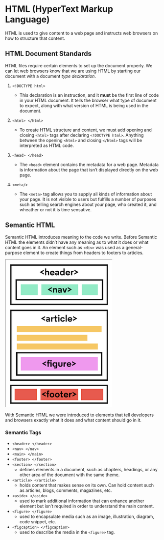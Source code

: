 # HTML (HyperText Markup Language)

HTML is used to give content to a web page and instructs web browsers on how to structure that content.  

## HTML Document Standards

HTML files require certain elements to set up the document properly. We can let web browsers know that we are using HTML by starting our document with a document _type declaration_.

1. `<!DOCTYPE html>`
    - This declaration is an instruction, and it **must** be the first line of code in your HTML document. It tells the browser what type of document to expect, along with what version of HTML is being used in the document.

2. `<html> </html>`
    - To create HTML structure and content, we must add opening and closing `<html>` tags after declaring `<!DOCTYPE html>`. Anything between the opening `<html>` and closing `</html>` tags will be interpreted as HTML code.

3. `<head> </head>`
    - The `<head>` element contains the metadata for a web page. Metadata is information about the page that isn’t displayed directly on the web page. 

4. `<meta/>`
    - The `<meta>` tag allows you to supply all kinds of information about your page. It is not visible to users but fulfills a number of purposes such as telling search engines about your page, who created it, and wheather or not it is time sensative.


## Semantic HTML   

Semantic HTML introduces meaning to the code we write. Before Semantic HTML the elements didn’t have any meaning as to what it does or what content goes in it. An element such as `<div>` was used as a general-purpose element to create things from headers to footers to articles.

![Semantic HTML](html_img.png)

With Semantic HTML we were introduced to elements that tell developers and browsers exactly what it does and what content should go in it.

### Semantic Tags

- `<header> </header>`
- `<nav> </nav>`
- `<main> </main>`
- `<footer> </footer>`
- `<section> </section>`
    - defines elements in a document, such as chapters, headings, or any other area of the document with the same theme. 
- `<article> </article>`
    - holds content that makes sense on its own. Can hold content such as articles, blogs, comments, magazines, etc.
- `<aside> </aside>` 
    - used to mark additional information that can enhance another element but isn’t required in order to understand the main content. 
- `<figure> </figure>` 
    - used to encapsulate media such as an image, illustration, diagram, code snippet, etc.
- `<figcaption> </figcaption>` 
    - used to describe the media in the `<figure>` tag. 

